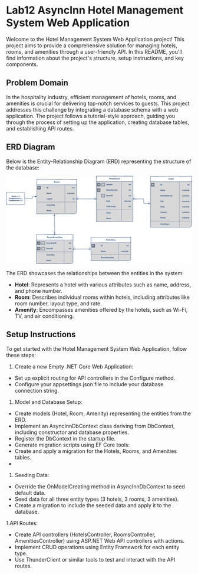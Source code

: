 # Lab12 AsyncInn Hotel Management System Web Application

Welcome to the Hotel Management System Web Application project! This project aims to provide a comprehensive solution for managing hotels, rooms, and amenities through a user-friendly API. In this README, you'll find information about the project's structure, setup instructions, and key components.

## Problem Domain
In the hospitality industry, efficient management of hotels, rooms, and amenities is crucial for delivering top-notch services to guests. This project addresses this challenge by integrating a database schema with a web application. The project follows a tutorial-style approach, guiding you through the process of setting up the application, creating database tables, and establishing API routes.

## ERD Diagram
Below is the Entity-Relationship Diagram (ERD) representing the structure of the database:

![Async Inn ERD](https://github.com/chillgatez/Lab12-AsyncInnManagementSystem/blob/Kelsee-Lab11/async-inn-erd.png?raw=true)


The ERD showcases the relationships between the entities in the system:
- **Hotel**: Represents a hotel with various attributes such as name, address, and phone number.  
- **Room**: Describes individual rooms within hotels, including attributes like room number, layout type, and rate.  
- **Amenity**: Encompasses amenities offered by the hotels, such as Wi-Fi, TV, and air conditioning.  

## Setup Instructions
To get started with the Hotel Management System Web Application, follow these steps:

1. Create a new Empty .NET Core Web Application:
  - Set up explicit routing for API controllers in the Configure method.
  - Configure your appsettings.json file to include your database connection string.

1. Model and Database Setup:
  - Create models (Hotel, Room, Amenity) representing the entities from the ERD.
  - Implement an AsyncInnDbContext class deriving from DbContext, including constructor and database properties.
  - Register the DbContext in the startup file.
  - Generate migration scripts using EF Core tools:
  - Create and apply a migration for the Hotels, Rooms, and Amenities tables.
  - 
1. Seeding Data:
  - Override the OnModelCreating method in AsyncInnDbContext to seed default data.
  - Seed data for all three entity types (3 hotels, 3 rooms, 3 amenities).
  - Create a migration to include the seeded data and apply it to the database.

1.API Routes:
  - Create API controllers (HotelsController, RoomsController, AmenitiesController) using ASP.NET Web API controllers with actions.
  - Implement CRUD operations using Entity Framework for each entity type.
  - Use ThunderClient or similar tools to test and interact with the API routes.
